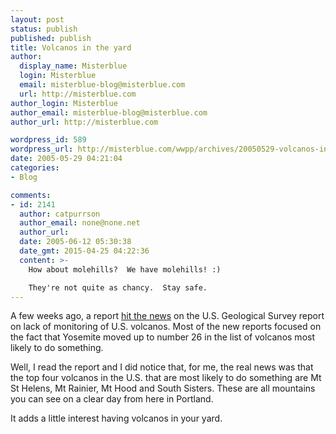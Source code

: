 ```yaml
---
layout: post
status: publish
published: publish
title: Volcanos in the yard
author:
  display_name: Misterblue
  login: Misterblue
  email: misterblue-blog@misterblue.com
  url: http://misterblue.com
author_login: Misterblue
author_email: misterblue-blog@misterblue.com
author_url: http://misterblue.com

wordpress_id: 589
wordpress_url: http://misterblue.com/wwpp/archives/20050529-volcanos-in-the-yard
date: 2005-05-29 04:21:04
categories:
- Blog

comments:
- id: 2141
  author: catpurrson
  author_email: none@none.net
  author_url: 
  date: 2005-06-12 05:30:38
  date_gmt: 2015-04-25 04:22:36
  content: >-
    How about molehills?  We have molehills! :)

    They're not quite as chancy.  Stay safe.
---
```

<p>
A few weeks ago, a report 
<a href="http://edition.cnn.com/2005/TECH/science/04/29/volcano.danger.ap/">
hit the news</a>
on the U.S. Geological Survey report on lack of monitoring of U.S. volcanos.
Most of the new reports focused on the fact that Yosemite moved up to
number 26 in the list of volcanos most likely to do something.
</p>
<p>
Well, I read the report and I did notice that, for me, the real news was that the
top four volcanos in the U.S. that are most likely to do something are Mt St Helens, Mt Rainier, Mt Hood and South Sisters.  These are all mountains you can see on a clear day from here in Portland.
</p>
<p>
It adds a little interest having volcanos in your yard.
</p>
